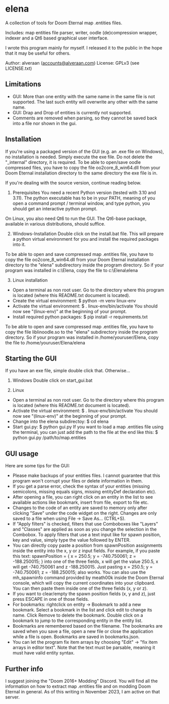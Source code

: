 # elena
A collection of tools for Doom Eternal map .entities files.

Includes: map entities file parser, writer, oodle (de)compression wrapper,
indexer and a Qt6 based graphical user interface.

I wrote this program mainly for myself. I released it to the public in
the hope that it may be useful for others.

Author: alveraan (accounts@alveraan.com)
License: GPLv3 (see LICENSE.txt)

Limitations
-----------
- GUI: More than one entity with the same name in the same file is not
  supported. The last such entity will overwrite any other with the
  same name.
- GUI: Drap and Drop of entities is currently not supported.
- Comments are removed when parsing, so they cannot be saved back
  into a file nor shown in the gui.

Installation
------------
If you're using a packaged version of the GUI (e.g. an .exe file on Windows),
no installation is needed. Simply execute the exe file. Do not delete the
"_internal" directory, it is required.
To be able to open/save oodle compressed files, you have to copy the file
oo2core_8_win64.dll from your Doom Eternal installation directory to the
same directory the exe file is in.

If you're dealing with the source version, continue reading below.

1. Prerequisites
You need a recent Python version (tested with 3.10 and 3.11). The python
executable has to be in your PATH, meaning of you open a command prompt /
terminal window, and type python, you should get an interactive python
prompt.

On Linux, you also need Qt6 to run the GUI. The Qt6-base package,
available in various distributions, should suffice.

2. Windows-Installation
Double click on the install.bat file. This will prepare a python
virtual environment for you and install the required packages into it.

To be able to open and save compressed map .entities file, you have to
copy the file oo2core_8_win64.dll from your Doom Eternal installation
directory to the "elena" subdirectory inside the program directory.
So if your program was installed in c:\Elena, copy the file to
c:\Elena\elena

3. Linux installation
- Open a terminal as non root user. Go to the directory where this
program is located (where this README.txt document is located).
- Create the virtual environment:
  $ python -m venv linux-env
- Activate the virtual environment:
  $ . linux-env/bin/activate
  You should now see "(linux-env)" at the beginning of your prompt.
- Install required python packages:
  $ pip install -r requirements.txt

To be able to open and save compressed map .entities file, you have to
copy the file liblinoodle.so to the "elena" subdirectory inside the
program directory. So if your program was installed in
/home/youruser/Elena, copy the file to /home/youruser/Elena/elena

Starting the GUI
----------------
If you have an exe file, simple double click that. Otherwise...

1. Windows
Double click on start_gui.bat

2. Linux
- Open a terminal as non root user. Go to the directory where this
  program is located (where this README.txt document is located).
- Activate the virtual environment:
  $ . linux-env/bin/activate
  You should now see "(linux-env)" at the beginning of your prompt.
- Change into the elena subdirectoy:
  $ cd elena
- Start gui.py:
  $ python gui.py
  If you want to load a map .entities file using the terminal, you
  can just add the path to the file at the end like this:
  $ python gui.py /path/to/map.entities

GUI usage
---------
Here are some tips for the GUI:
- Please make backups of your entities files. I cannot guarantee that this
  program won't corrupt your files or delete information in them.
- If you get a parse error, check the syntax of your entities (missing
  semicolons, missing equals signs, missing entityDef declaration etc).
- After opening a file, you can right click on an entity in the list to see
  available actions like bookmark, insert from file, export to file etc.
- Changes to the code of an entity are saved to memory only after clicking
  "Save" under the code widget on the right. Changes are only saved to a
  file when using File -> Save As... (CTRL+S).
- If "Apply filters" is checked, filters that use Comboboxes like
  "Layers" and "Classes" are applied as soon as you change the
  selection in the Combobox. To apply filters that use a text input like
  for spawn position, key and value, simply type the value followed by
  ENTER.
- You can directly copy paste a position from spawnPosition
  assignments inside the entity into the x, y or z input fields. For
  example, if you paste this text:
    spawnPosition = {
        x = 250.5;
        y = -740.750061;
        z = -188.250015;
    }
  into one of the three fields, x will get the value 250.5, x will get
  -740.750061 and z -188.250015.
  Just pasting
    x = 250.5;
    y = -740.750061;
    z = -188.250015;
  also works.
  You can also use the mh_spawninfo command provided by meath00k
  inside the Doom Eternal console, which will copy the current
  coordinates into your clipboard. You can then paste them inside one of the
  three fields (x, y or z).
- If you want to clear/empty the spawn position fields (x, y and z),
  just press ESCAPE in one of those fields.
- For bookmarks: rightclick on entity -> Bookmark to add a new bookmark.
  Select a bookmark in the list and click edit to change its name. Click
  Remove to delete the bookmark. Double click on a bookmark to jump to the
  corresponding entity in the entity list.
- Bookmarks are remembered based on the filename. The bookmarks are saved
  when you save a file, open a new file or close the application while a
  file is open. Bookmarks are saved in bookmarks.json.
- You can let the program fix item arrays by choosing "Edit" ->
  "fix item arrays in editor text". Note that the text must be
  parsable, meaning it must have valid entity syntax.

Further info
------------
I suggest joining the "Doom 2016+ Modding" Discord. You will find all
the information on how to extract map .entities file and on modding
Doom Eternal in general. As of this writing in November 2023, I am active on
that server.